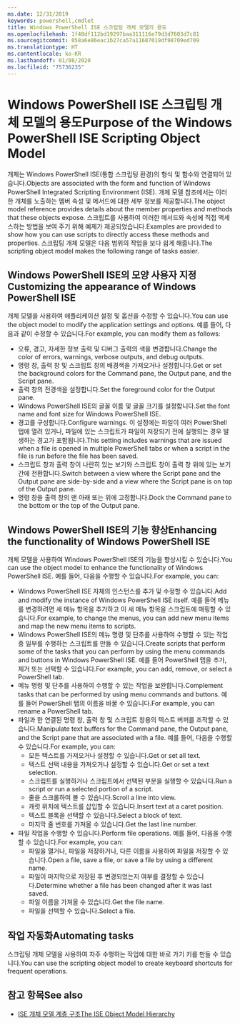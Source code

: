 ```yaml
---
ms.date: 12/31/2019
keywords: powershell,cmdlet
title: Windows PowerShell ISE 스크립팅 개체 모델의 용도
ms.openlocfilehash: 1f48df112bd19297baa311116e79d3d7603d7c81
ms.sourcegitcommit: 058a6e86eac1b27ca57a11687019df98709ed709
ms.translationtype: HT
ms.contentlocale: ko-KR
ms.lasthandoff: 01/08/2020
ms.locfileid: "75736235"
---
```

# <a name="purpose-of-the-windows-powershell-ise-scripting-object-model"></a><span data-ttu-id="cf285-103">Windows PowerShell ISE 스크립팅 개체 모델의 용도</span><span class="sxs-lookup"><span data-stu-id="cf285-103">Purpose of the Windows PowerShell ISE Scripting Object Model</span></span>

<span data-ttu-id="cf285-104">개체는 Windows PowerShell ISE(통합 스크립팅 환경)의 형식 및 함수와 연결되어 있습니다.</span><span class="sxs-lookup"><span data-stu-id="cf285-104">Objects are associated with the form and function of Windows PowerShell Integrated Scripting Environment (ISE).</span></span> <span data-ttu-id="cf285-105">개체 모델 참조에서는 이러한 개체를 노출하는 멤버 속성 및 메서드에 대한 세부 정보를 제공합니다.</span><span class="sxs-lookup"><span data-stu-id="cf285-105">The object model reference provides details about the member properties and methods that these objects expose.</span></span> <span data-ttu-id="cf285-106">스크립트를 사용하여 이러한 메서드와 속성에 직접 액세스하는 방법을 보여 주기 위해 예제가 제공되었습니다.</span><span class="sxs-lookup"><span data-stu-id="cf285-106">Examples are provided to show how you can use scripts to directly access these methods and properties.</span></span> <span data-ttu-id="cf285-107">스크립팅 개체 모델은 다음 범위의 작업을 보다 쉽게 해줍니다.</span><span class="sxs-lookup"><span data-stu-id="cf285-107">The scripting object model makes the following range of tasks easier.</span></span>

## <a name="customizing-the-appearance-of-windows-powershell-ise"></a><span data-ttu-id="cf285-108">Windows PowerShell ISE의 모양 사용자 지정</span><span class="sxs-lookup"><span data-stu-id="cf285-108">Customizing the appearance of Windows PowerShell ISE</span></span>

<span data-ttu-id="cf285-109">개체 모델을 사용하여 애플리케이션 설정 및 옵션을 수정할 수 있습니다.</span><span class="sxs-lookup"><span data-stu-id="cf285-109">You can use the object model to modify the application settings and options.</span></span> <span data-ttu-id="cf285-110">예를 들어, 다음과 같이 수정할 수 있습니다.</span><span class="sxs-lookup"><span data-stu-id="cf285-110">For example, you can modify them as follows:</span></span>

- <span data-ttu-id="cf285-111">오류, 경고, 자세한 정보 출력 및 디버그 출력의 색을 변경합니다.</span><span class="sxs-lookup"><span data-stu-id="cf285-111">Change the color of errors, warnings, verbose outputs, and debug outputs.</span></span>
- <span data-ttu-id="cf285-112">명령 창, 출력 창 및 스크립트 창의 배경색을 가져오거나 설정합니다.</span><span class="sxs-lookup"><span data-stu-id="cf285-112">Get or set the background colors for the Command pane, the Output pane, and the Script pane.</span></span>
- <span data-ttu-id="cf285-113">출력 창의 전경색을 설정합니다.</span><span class="sxs-lookup"><span data-stu-id="cf285-113">Set the foreground color for the Output pane.</span></span>
- <span data-ttu-id="cf285-114">Windows PowerShell ISE의 글꼴 이름 및 글꼴 크기를 설정합니다.</span><span class="sxs-lookup"><span data-stu-id="cf285-114">Set the font name and font size for Windows PowerShell ISE.</span></span>
- <span data-ttu-id="cf285-115">경고를 구성합니다.</span><span class="sxs-lookup"><span data-stu-id="cf285-115">Configure warnings.</span></span> <span data-ttu-id="cf285-116">이 설정에는 파일이 여러 PowerShell 탭에 열려 있거나, 파일에 있는 스크립트가 파일이 저장되기 전에 실행되는 경우 발생하는 경고가 포함됩니다.</span><span class="sxs-lookup"><span data-stu-id="cf285-116">This setting includes warnings that are issued when a file is opened in multiple PowerShell tabs or when a script in the file is run before the file has been saved.</span></span>
- <span data-ttu-id="cf285-117">스크립트 창과 출력 창이 나란히 있는 보기와 스크립트 창이 출력 창 위에 있는 보기 간에 전환합니다.</span><span class="sxs-lookup"><span data-stu-id="cf285-117">Switch between a view where the Script pane and the Output pane are side-by-side and a view where the Script pane is on top of the Output pane.</span></span>
- <span data-ttu-id="cf285-118">명령 창을 출력 창의 맨 아래 또는 위에 고정합니다.</span><span class="sxs-lookup"><span data-stu-id="cf285-118">Dock the Command pane to the bottom or the top of the Output pane.</span></span>

## <a name="enhancing-the-functionality-of-windows-powershell-ise"></a><span data-ttu-id="cf285-119">Windows PowerShell ISE의 기능 향상</span><span class="sxs-lookup"><span data-stu-id="cf285-119">Enhancing the functionality of Windows PowerShell ISE</span></span>

<span data-ttu-id="cf285-120">개체 모델을 사용하여 Windows PowerShell ISE의 기능을 향상시킬 수 있습니다.</span><span class="sxs-lookup"><span data-stu-id="cf285-120">You can use the object model to enhance the functionality of Windows PowerShell ISE.</span></span> <span data-ttu-id="cf285-121">예를 들어, 다음을 수행할 수 있습니다.</span><span class="sxs-lookup"><span data-stu-id="cf285-121">For example, you can:</span></span>

- <span data-ttu-id="cf285-122">Windows PowerShell ISE 자체의 인스턴스를 추가 및 수정할 수 있습니다.</span><span class="sxs-lookup"><span data-stu-id="cf285-122">Add and modify the instance of Windows PowerShell ISE itself.</span></span> <span data-ttu-id="cf285-123">예를 들어 메뉴를 변경하려면 새 메뉴 항목을 추가하고 이 새 메뉴 항목을 스크립트에 매핑할 수 있습니다.</span><span class="sxs-lookup"><span data-stu-id="cf285-123">For example, to change the menus, you can add new menu items and map the new menu items to scripts.</span></span>
- <span data-ttu-id="cf285-124">Windows PowerShell ISE의 메뉴 명령 및 단추를 사용하여 수행할 수 있는 작업 중 일부를 수행하는 스크립트를 만들 수 있습니다.</span><span class="sxs-lookup"><span data-stu-id="cf285-124">Create scripts that perform some of the tasks that you can perform by using the menu commands and buttons in Windows PowerShell ISE.</span></span> <span data-ttu-id="cf285-125">예를 들어 PowerShell 탭을 추가, 제거 또는 선택할 수 있습니다.</span><span class="sxs-lookup"><span data-stu-id="cf285-125">For example, you can add, remove, or select a PowerShell tab.</span></span>
- <span data-ttu-id="cf285-126">메뉴 명령 및 단추를 사용하여 수행할 수 있는 작업을 보완합니다.</span><span class="sxs-lookup"><span data-stu-id="cf285-126">Complement tasks that can be performed by using menu commands and buttons.</span></span> <span data-ttu-id="cf285-127">예를 들어 PowerShell 탭의 이름을 바꿀 수 있습니다.</span><span class="sxs-lookup"><span data-stu-id="cf285-127">For example, you can rename a PowerShell tab.</span></span>
- <span data-ttu-id="cf285-128">파일과 한 연결된 명령 창, 출력 창 및 스크립트 창용의 텍스트 버퍼를 조작할 수 있습니다.</span><span class="sxs-lookup"><span data-stu-id="cf285-128">Manipulate text buffers for the Command pane, the Output pane, and the Script pane that are associated with a file.</span></span> <span data-ttu-id="cf285-129">예를 들어, 다음을 수행할 수 있습니다.</span><span class="sxs-lookup"><span data-stu-id="cf285-129">For example, you can:</span></span>
  - <span data-ttu-id="cf285-130">모든 텍스트를 가져오거나 설정할 수 있습니다.</span><span class="sxs-lookup"><span data-stu-id="cf285-130">Get or set all text.</span></span>
  - <span data-ttu-id="cf285-131">텍스트 선택 내용을 가져오거나 설정할 수 있습니다.</span><span class="sxs-lookup"><span data-stu-id="cf285-131">Get or set a text selection.</span></span>
  - <span data-ttu-id="cf285-132">스크립트를 실행하거나 스크립트에서 선택된 부분을 실행할 수 있습니다.</span><span class="sxs-lookup"><span data-stu-id="cf285-132">Run a script or run a selected portion of a script.</span></span>
  - <span data-ttu-id="cf285-133">줄을 스크롤하여 볼 수 있습니다.</span><span class="sxs-lookup"><span data-stu-id="cf285-133">Scroll a line into view.</span></span>
  - <span data-ttu-id="cf285-134">캐럿 위치에 텍스트를 삽입할 수 있습니다.</span><span class="sxs-lookup"><span data-stu-id="cf285-134">Insert text at a caret position.</span></span>
  - <span data-ttu-id="cf285-135">텍스트 블록을 선택할 수 있습니다.</span><span class="sxs-lookup"><span data-stu-id="cf285-135">Select a block of text.</span></span>
  - <span data-ttu-id="cf285-136">마지막 줄 번호를 가져올 수 있습니다.</span><span class="sxs-lookup"><span data-stu-id="cf285-136">Get the last line number.</span></span>
- <span data-ttu-id="cf285-137">파일 작업을 수행할 수 있습니다.</span><span class="sxs-lookup"><span data-stu-id="cf285-137">Perform file operations.</span></span> <span data-ttu-id="cf285-138">예를 들어, 다음을 수행할 수 있습니다.</span><span class="sxs-lookup"><span data-stu-id="cf285-138">For example, you can:</span></span>
  - <span data-ttu-id="cf285-139">파일을 열거나, 파일을 저장하거나, 다른 이름을 사용하여 파일을 저장할 수 있습니다.</span><span class="sxs-lookup"><span data-stu-id="cf285-139">Open a file, save a file, or save a file by using a different name.</span></span>
  - <span data-ttu-id="cf285-140">파일이 마지막으로 저장된 후 변경되었는지 여부를 결정할 수 있습니다.</span><span class="sxs-lookup"><span data-stu-id="cf285-140">Determine whether a file has been changed after it was last saved.</span></span>
  - <span data-ttu-id="cf285-141">파일 이름을 가져올 수 있습니다.</span><span class="sxs-lookup"><span data-stu-id="cf285-141">Get the file name.</span></span>
  - <span data-ttu-id="cf285-142">파일을 선택할 수 있습니다.</span><span class="sxs-lookup"><span data-stu-id="cf285-142">Select a file.</span></span>

## <a name="automating-tasks"></a><span data-ttu-id="cf285-143">작업 자동화</span><span class="sxs-lookup"><span data-stu-id="cf285-143">Automating tasks</span></span>

<span data-ttu-id="cf285-144">스크립팅 개체 모델을 사용하여 자주 수행하는 작업에 대한 바로 가기 키를 만들 수 있습니다.</span><span class="sxs-lookup"><span data-stu-id="cf285-144">You can use the scripting object model to create keyboard shortcuts for frequent operations.</span></span>

## <a name="see-also"></a><span data-ttu-id="cf285-145">참고 항목</span><span class="sxs-lookup"><span data-stu-id="cf285-145">See also</span></span>

- [<span data-ttu-id="cf285-146">ISE 개체 모델 계층 구조</span><span class="sxs-lookup"><span data-stu-id="cf285-146">The ISE Object Model Hierarchy</span></span>](The-ISE-Object-Model-Hierarchy.md)
